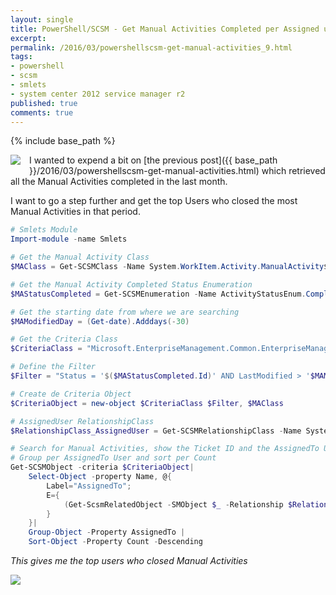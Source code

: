 ```yaml
---
layout: single
title: PowerShell/SCSM - Get Manual Activities Completed per Assigned user in the last month
excerpt: 
permalink: /2016/03/powershellscsm-get-manual-activities_9.html
tags: 
- powershell
- scsm
- smlets
- system center 2012 service manager r2
published: true
comments: true
---
```

{% include base_path %} 
 
 <img imageanchor="1" style="clear: left; float: left; margin-bottom: 1em; margin-right: 1em;" border="0" src="{{ base_path }}/images/2016/20160309_PowerShellSCSM_-_Get_Manual_Activities_Completed_per_Assigned_user_in_the_last_month/SCSM_128x128x32__1666586661__-128x128.png" /> I wanted to expend a bit on [the previous post]({{ base_path }}/2016/03/powershellscsm-get-manual-activities.html) which retrieved all the Manual Activities completed in the last month.

I want to go a step further and get the top Users who closed the most Manual Activities in that period.


```powershell
# Smlets Module
Import-module -name Smlets

# Get the Manual Activity Class
$MAClass = Get-SCSMClass -Name System.WorkItem.Activity.ManualActivity$

# Get the Manual Activity Completed Status Enumeration
$MAStatusCompleted = Get-SCSMEnumeration -Name ActivityStatusEnum.Completed$

# Get the starting date from where we are searching
$MAModifiedDay = (Get-date).Adddays(-30)

# Get the Criteria Class
$CriteriaClass = "Microsoft.EnterpriseManagement.Common.EnterpriseManagementObjectCriteria"

# Define the Filter
$Filter = "Status = '$($MAStatusCompleted.Id)' AND LastModified > '$MAModifiedDay'"

# Create de Criteria Object
$CriteriaObject = new-object $CriteriaClass $Filter, $MAClass

# AssignedUser RelationshipClass
$RelationshipClass_AssignedUser = Get-SCSMRelationshipClass -Name System.WorkItemAssignedToUser$

# Search for Manual Activities, show the Ticket ID and the AssignedTo User's displayname
# Group per AssignedTo User and sort per Count
Get-SCSMObject -criteria $CriteriaObject|
    Select-Object -property Name, @{
        Label="AssignedTo";
        E={
            (Get-ScsmRelatedObject -SMObject $_ -Relationship $RelationshipClass_AssignedUser).displayname
        }
    }|
    Group-Object -Property AssignedTo |
    Sort-Object -Property Count -Descending
```



<i>This gives me the top users who closed Manual Activities</i>

<img border="0" src="{{ base_path }}/images/2016/20160309_PowerShellSCSM_-_Get_Manual_Activities_Completed_per_Assigned_user_in_the_last_month/SCSM-RA_Completed_Count_Per_AssignedUser_Last30Days__1509159500__-772x438.png" />

